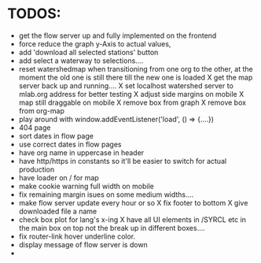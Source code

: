 # TODOS:

- get the flow server up and fully implemented on the frontend
- force reduce the graph y-Axis to actual values,
- add 'download all selected stations' button
- add select a waterway to selections....
- reset watershedmap when transitioning from one org to the other, at the moment the old one is still there till the new one is loaded
  X get the map server back up and running....
  X set localhost watershed server to mlab.org address for better testing
  X adjust side margins on mobile
  X map still draggable on mobile
  X remove box from graph
  X remove box from org-map
- play around with window.addEventListener('load', () => {....})
- 404 page
- sort dates in flow page
- use correct dates in flow pages
- have org name in uppercase in header
- have http/https in constants so it'll be easier to switch for actual production
- have loader on / for map
- make cookie warning full width on mobile
- fix remaining margin isues on some medium widths....
- make flow server update every hour or so
  X fix footer to bottom
  X give downloaded file a name
- check box plot for lang's x-ing
  X have all UI elements in /SYRCL etc in the main box on top not the break up in different boxes....
- fix router-link hover underline color.
- display message of flow server is down
-
